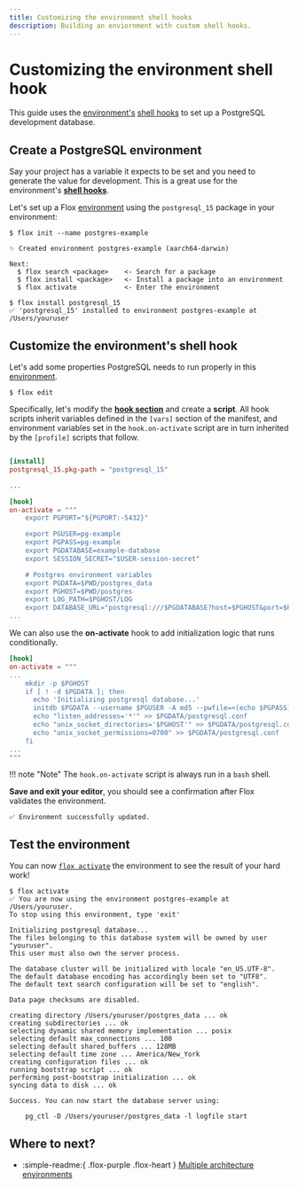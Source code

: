 ```yaml
---
title: Customizing the environment shell hooks
description: Building an enviornment with custom shell hooks.
---
```


# Customizing the environment shell hook

This guide uses the [environment's][environment_concept]
[shell hooks][hook_concept] to set up a PostgreSQL development database.

## Create a PostgreSQL environment

Say your project has a variable it expects to be set and you need to generate
the value for development.
This is a great use for the environment's **[shell hooks][hook_concept]**.

Let's set up a Flox [environment][environment_concept] using the `postgresql_15`
package in your environment:

``` console
$ flox init --name postgres-example

✨ Created environment postgres-example (aarch64-darwin)

Next:
  $ flox search <package>    <- Search for a package
  $ flox install <package>   <- Install a package into an environment
  $ flox activate            <- Enter the environment
```

``` console
$ flox install postgresql_15
✅ 'postgresql_15' installed to environment postgres-example at /Users/youruser
```

## Customize the environment's shell hook

Let's add some properties PostgreSQL needs to run properly in this
[environment][environment_concept].

``` console
$ flox edit
```

Specifically, let's modify the **[hook section][hook_concept]**
and create a **script**.
All hook scripts inherit variables defined in the `[vars]` section of the manifest,
and environment variables set in the `hook.on-activate` script
are in turn inherited by the `[profile]` scripts that follow.

``` toml title="manifest.toml"

[install]
postgresql_15.pkg-path = "postgresql_15"

...

[hook]
on-activate = """
    export PGPORT="${PGPORT:-5432}"

    export PGUSER=pg-example
    export PGPASS=pg-example
    export PGDATABASE=example-database
    export SESSION_SECRET="$USER-session-secret"

    # Postgres environment variables
    export PGDATA=$PWD/postgres_data
    export PGHOST=$PWD/postgres
    export LOG_PATH=$PGHOST/LOG
    export DATABASE_URL="postgresql:///$PGDATABASE?host=$PGHOST&port=$PGPORT"
...

```

We can also use the **on-activate** hook
to add initialization logic that runs conditionally.

``` toml title="manifest.toml"
[hook]
on-activate = """
...
    mkdir -p $PGHOST
    if [ ! -d $PGDATA ]; then
      echo 'Initializing postgresql database...'
      initdb $PGDATA --username $PGUSER -A md5 --pwfile=<(echo $PGPASS) --auth=trust
      echo "listen_addresses='*'" >> $PGDATA/postgresql.conf
      echo "unix_socket_directories='$PGHOST'" >> $PGDATA/postgresql.conf
      echo "unix_socket_permissions=0700" >> $PGDATA/postgresql.conf
    fi
...
"""
```

!!! note "Note"
    The `hook.on-activate` script is always run in a `bash` shell.

**Save and exit your editor**, you should see a confirmation after Flox
validates the environment.

```
✅ Environment successfully updated.
```

## Test the environment

You can now [`flox activate`][flox_activate] the environment to see the result
of your hard work!

```
$ flox activate
✅ You are now using the environment postgres-example at /Users/youruser.
To stop using this environment, type 'exit'

Initializing postgresql database...
The files belonging to this database system will be owned by user "youruser".
This user must also own the server process.

The database cluster will be initialized with locale "en_US.UTF-8".
The default database encoding has accordingly been set to "UTF8".
The default text search configuration will be set to "english".

Data page checksums are disabled.

creating directory /Users/youruser/postgres_data ... ok
creating subdirectories ... ok
selecting dynamic shared memory implementation ... posix
selecting default max_connections ... 100
selecting default shared_buffers ... 128MB
selecting default time zone ... America/New_York
creating configuration files ... ok
running bootstrap script ... ok
performing post-bootstrap initialization ... ok
syncing data to disk ... ok

Success. You can now start the database server using:

    pg_ctl -D /Users/youruser/postgres_data -l logfile start
```

## Where to next?

- :simple-readme:{ .flox-purple .flox-heart } [Multiple architecture environments][multi-arch-guide]

[flox_edit]: ../reference/command-reference/flox-edit.md
[flox_search]: ../reference/command-reference/flox-search.md
[flox_activate]: ../reference/command-reference/flox-activate.md
[create_enviornments_guide]: ./creating-environments.md
[multi-arch-guide]: ./multi-arch-environments.md
[environment_concept]: ../concepts/environments.md
[hook_concept]: ../concepts/manifest.md#hook-section
